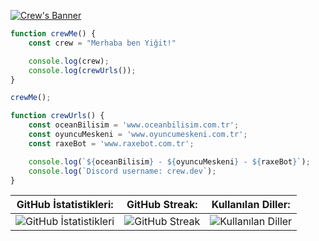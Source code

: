 [![Crew's Banner](https://cdn.discordapp.com/attachments/1178983069621952543/1235095377561129021/Yeni_Proje.png?ex=66366b74&is=663519f4&hm=07e3cfc4f659ce34d0b4ca8d823886c797c34be6625c4037169d39e930141432&)](https://github.com/crewcik)

```js
function crewMe() {
    const crew = "Merhaba ben Yiğit!"

    console.log(crew);
    console.log(crewUrls());
}

crewMe();

function crewUrls() {
    const oceanBilisim = 'www.oceanbilisim.com.tr';
    const oyuncuMeskeni = 'www.oyuncumeskeni.com.tr';
    const raxeBot = 'www.raxebot.com.tr';

    console.log(`${oceanBilisim} - ${oyuncuMeskeni} - ${raxeBot}`);
    console.log(`Discord username: crew.dev`);
}
```

| GitHub İstatistikleri: | GitHub Streak: | Kullanılan Diller: |
|------------------------|----------------|---------------------|
| ![GitHub İstatistikleri](https://github-readme-stats.vercel.app/api?username=crewcik&theme=merko&hide_border=false&include_all_commits=false&count_private=false) | ![GitHub Streak](https://github-readme-streak-stats.herokuapp.com/?user=crewcik&theme=merko&hide_border=false) | ![Kullanılan Diller](https://github-readme-stats.vercel.app/api/top-langs/?username=crewcik&theme=merko&hide_border=false&include_all_commits=false&count_private=false&layout=compact) |
